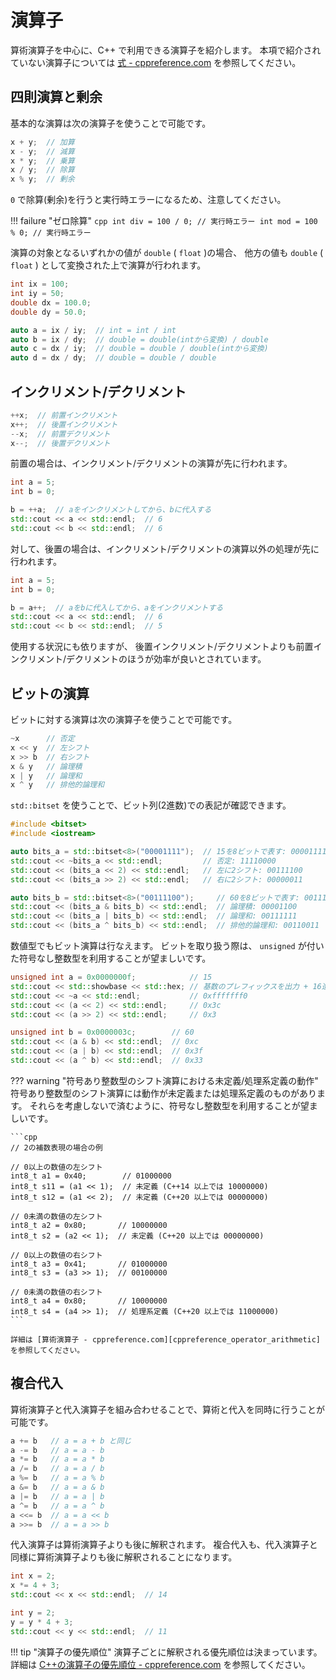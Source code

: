 # 演算子

算術演算子を中心に、C++ で利用できる演算子を紹介します。
本項で紹介されていない演算子については [式 - cppreference.com][cppreference_expressions] を参照してください。

[cppreference_expressions]: https://ja.cppreference.com/w/cpp/language/expressions

## 四則演算と剰余

基本的な演算は次の演算子を使うことで可能です。

```cpp
x + y;  // 加算
x - y;  // 減算
x * y;  // 乗算
x / y;  // 除算
x % y;  // 剰余
```

`0` で除算(剰余)を行うと実行時エラーになるため、注意してください。

!!! failure "ゼロ除算"
    ```cpp
    int div = 100 / 0; // 実行時エラー
    int mod = 100 % 0; // 実行時エラー
    ```

演算の対象となるいずれかの値が `double` ( `float` )の場合、
他方の値も `double` ( `float` ) として変換された上で演算が行われます。

```cpp
int ix = 100;
int iy = 50;
double dx = 100.0;
double dy = 50.0;

auto a = ix / iy;  // int = int / int
auto b = ix / dy;  // double = double(intから変換) / double
auto c = dx / iy;  // double = double / double(intから変換)
auto d = dx / dy;  // double = double / double
```

## インクリメント/デクリメント

```cpp
++x;  // 前置インクリメント
x++;  // 後置インクリメント
--x;  // 前置デクリメント
x--;  // 後置デクリメント
```

前置の場合は、インクリメント/デクリメントの演算が先に行われます。

```cpp
int a = 5;
int b = 0;

b = ++a;  // aをインクリメントしてから、bに代入する
std::cout << a << std::endl;  // 6
std::cout << b << std::endl;  // 6
```

対して、後置の場合は、インクリメント/デクリメントの演算以外の処理が先に行われます。

```cpp
int a = 5;
int b = 0;

b = a++;  // aをbに代入してから、aをインクリメントする
std::cout << a << std::endl;  // 6
std::cout << b << std::endl;  // 5
```

使用する状況にも依りますが、
後置インクリメント/デクリメントよりも前置インクリメント/デクリメントのほうが効率が良いとされています。

## ビットの演算

ビットに対する演算は次の演算子を使うことで可能です。

```cpp
~x      // 否定
x << y  // 左シフト
x >> b  // 右シフト
x & y   // 論理積
x | y   // 論理和
x ^ y   // 排他的論理和
```

`std::bitset` を使うことで、ビット列(2進数)での表記が確認できます。

```cpp
#include <bitset>
#include <iostream>

auto bits_a = std::bitset<8>("00001111");  // 15を8ビットで表す: 00001111
std::cout << ~bits_a << std::endl;         // 否定: 11110000
std::cout << (bits_a << 2) << std::endl;   // 左に2シフト: 00111100
std::cout << (bits_a >> 2) << std::endl;   // 右に2シフト: 00000011

auto bits_b = std::bitset<8>("00111100");     // 60を8ビットで表す: 00111100
std::cout << (bits_a & bits_b) << std::endl;  // 論理積: 00001100
std::cout << (bits_a | bits_b) << std::endl;  // 論理和: 00111111
std::cout << (bits_a ^ bits_b) << std::endl;  // 排他的論理和: 00110011
```

数値型でもビット演算は行なえます。
ビットを取り扱う際は、 `unsigned` が付いた符号なし整数型を利用することが望ましいです。

```cpp
unsigned int a = 0x0000000f;            // 15
std::cout << std::showbase << std::hex; // 基数のプレフィックスを出力 + 16進法で出力
std::cout << ~a << std::endl;           // 0xfffffff0
std::cout << (a << 2) << std::endl;     // 0x3c
std::cout << (a >> 2) << std::endl;     // 0x3

unsigned int b = 0x0000003c;        // 60
std::cout << (a & b) << std::endl;  // 0xc
std::cout << (a | b) << std::endl;  // 0x3f
std::cout << (a ^ b) << std::endl;  // 0x33
```

??? warning "符号あり整数型のシフト演算における未定義/処理系定義の動作"
    符号あり整数型のシフト演算には動作が未定義または処理系定義のものがあります。
    それらを考慮しないで済むように、符号なし整数型を利用することが望ましいです。

    ```cpp
    // 2の補数表現の場合の例

    // 0以上の数値の左シフト
    int8_t a1 = 0x40;        // 01000000
    int8_t s11 = (a1 << 1);  // 未定義 (C++14 以上では 10000000)
    int8_t s12 = (a1 << 2);  // 未定義 (C++20 以上では 00000000)

    // 0未満の数値の左シフト
    int8_t a2 = 0x80;       // 10000000
    int8_t s2 = (a2 << 1);  // 未定義 (C++20 以上では 00000000)

    // 0以上の数値の右シフト
    int8_t a3 = 0x41;       // 01000000
    int8_t s3 = (a3 >> 1);  // 00100000

    // 0未満の数値の右シフト
    int8_t a4 = 0x80;       // 10000000
    int8_t s4 = (a4 >> 1);  // 処理系定義 (C++20 以上では 11000000)
    ```

    詳細は [算術演算子 - cppreference.com][cppreference_operator_arithmetic] を参照してください。

[cppreference_operator_arithmetic]: https://ja.cppreference.com/w/cpp/language/operator_arithmetic

## 複合代入

算術演算子と代入演算子を組み合わせることで、算術と代入を同時に行うことが可能です。

```cpp
a += b   // a = a + b と同じ
a -= b   // a = a - b
a *= b   // a = a * b
a /= b   // a = a / b
a %= b   // a = a % b
a &= b   // a = a & b
a |= b   // a = a | b
a ^= b   // a = a ^ b
a <<= b  // a = a << b
a >>= b  // a = a >> b
```

代入演算子は算術演算子よりも後に解釈されます。
複合代入も、代入演算子と同様に算術演算子よりも後に解釈されることになります。

```cpp
int x = 2;
x *= 4 + 3;
std::cout << x << std::endl;  // 14

int y = 2;
y = y * 4 + 3;
std::cout << y << std::endl;  // 11
```

!!! tip "演算子の優先順位"
    演算子ごとに解釈される優先順位は決まっています。
    詳細は [C++の演算子の優先順位 - cppreference.com][cppreference-operator-precedence] を参照してください。

[cppreference-operator-precedence]: https://ja.cppreference.com/w/cpp/language/operator_precedence